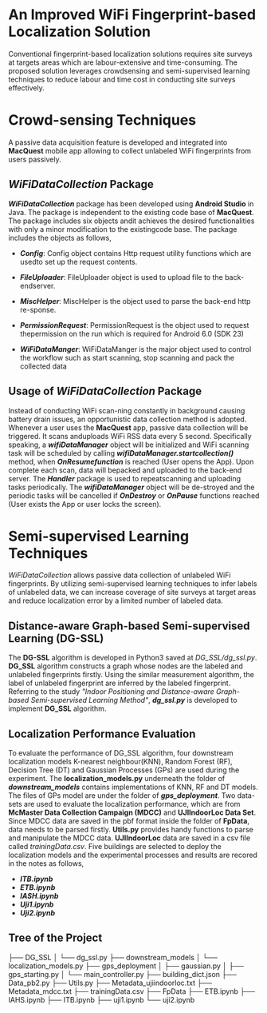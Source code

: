 ﻿# An Improved WiFi Fingerprint-based Localization Solution
Conventional fingerprint-based localization solutions requires site surveys at targets areas which are labour-extensive and time-consuming. The proposed solution leverages crowdsensing and semi-supervised learning techniques to reduce labour and time cost in conducting site surveys effectively.  

# Crowd-sensing Techniques 

A passive data acquisition feature is developed and integrated into **MacQuest** mobile app allowing to collect unlabeled WiFi fingerprints from users passively.

## *WiFiDataCollection* Package
***WiFiDataCollection*** package has been developed using **Android Studio** in Java. The package  is independent to the existing code base of **MacQuest**. The package includes six objects andit achieves the desired functionalities with only a minor modification to the existingcode base. The package includes the objects as follows,

 - ***Config***: Config object contains Http request utility functions which are usedto set up the request contents. 
   
 - ***FileUploader***: FileUploader object is used to upload file to the back-endserver.
 -  ***MiscHelper***: MiscHelper is the object used to parse the back-end http re-sponse.
 - ***PermissionRequest***: PermissionRequest is the object used to request thepermission on the run which is required for Android 6.0 (SDK 23)
 - ***WiFiDataManger***: WiFiDataManger is the major object used to control the workflow such as start scanning, stop scanning and pack the collected data

## Usage of *WiFiDataCollection* Package

Instead of conducting WiFi scan-ning constantly in background causing battery drain issues, an opportunistic data collection method is adopted. Whenever a user uses the **MacQuest** app, passive data collection will be triggered. It scans anduploads WiFi RSS data every 5 second. Specifically speaking, a ***wifiDataManager*** object will be initialized and WiFi scanning task will be scheduled by calling ***wifiDataManager.startcollection()*** method, when ***OnResumefunction*** is reached (User opens the App). Upon complete each scan, data will bepacked and uploaded to the back-end server. The ***Handler*** package is used to repeatscanning and uploading tasks periodically. The ***wifiDataManager*** object will be de-stroyed and the periodic tasks will be cancelled if ***OnDestroy*** or ***OnPause*** functions reached (User exists the App or user locks the screen).

# Semi-supervised Learning Techniques
*WiFiDataCollection* allows passive data collection of unlabeled WiFi fingerprints. By utilizing semi-supervised learning techniques to infer labels of unlabeled data, we can increase coverage of site surveys at target areas and reduce localization error by a limited number of labeled data. 

## Distance-aware Graph-based Semi-supervised Learning (DG-SSL)
The **DG-SSL** algorithm is developed in Python3 saved at *DG_SSL/dg_ssl.py*. **DG_SSL** algorithm constructs a graph whose nodes are the labeled and unlabeled fingerprints firstly. Using the similar measurement algorithm, the label of unlabeled fingerprint are inferred by the labeled fingerprint. Referring to the study *"Indoor Positioning and Distance-aware Graph-based Semi-supervised Learning Method"*, ***dg_ssl.py*** is developed to implement **DG_SSL** algorithm.

## Localization Performance Evaluation
To evaluate the performance of DG_SSL  algorithm, four downstream localization models K-nearest neighbour(KNN), Random Forest (RF), Decision Tree (DT) and Gaussian Processes (GPs) are used during the experiment. The **localization_models.py** underneath the folder of ***downstream_models*** contains implementations of KNN, RF and DT models. The files of GPs model are under the folder of ***gps_deployment***. Two data-sets are used to evaluate the localization performance, which are from **McMaster Data Collection Campaign (MDCC)** and **UJIIndoorLoc Data Set**.  Since MDCC data are saved in the pbf format inside the folder of **FpData**, data needs to be parsed firstly.  **Utils.py** provides handy functions to parse and manipulate the MDCC data. **UJIIndoorLoc**  data are saved in a csv file called *trainingData.csv*.
Five buildings are selected to deploy the localization models and the experimental processes and results are recored in the notes as follows,

- ***ITB.ipynb***
- ***ETB.ipynb***
- ***IASH.ipynb***
- ***Uji1.ipynb***
- ***Uji2.ipynb***


## Tree of the Project 

├── DG_SSL
│   └── dg_ssl.py
├── downstream_models
│   └── localization_models.py
├── gps_deployment
│   ├── gaussian.py
│   ├── gps_starting.py
│   └── main_controller.py
├── building_dict.json
├── Data_pb2.py
├── Utils.py
├── Metadata_ujiindoorloc.txt
├── Metadata_mdcc.txt
├── trainingData.csv
├── FpData
├── ETB.ipynb
├── IAHS.ipynb
├── ITB.ipynb
├── uji1.ipynb
└── uji2.ipynb

